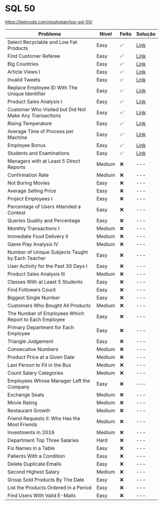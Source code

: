 # SQL 50

https://leetcode.com/studyplan/top-sql-50/

| Problema                                                           | Nível  | Feito       | Solução    |
|--------------------------------------------------------------------|--------|-------------|------------|
| Select Recyclable and Low Fat Products                             | Easy   | ✅          | [Link](./01-recyclable-and-low-fat-products-1757.sql) |
| Find Customer Referee                                              | Easy   | ✅          | [Link](./02-find-customer-referee-584.sql) |
| Big Countries                                                      | Easy   | ✅          | [Link](./03-big-countries-595.sql) |
| Article Views I                                                    | Easy   | ✅          | [Link](./04-article-views-i-1148.sql) |
| Invalid Tweets                                                     | Easy   | ✅          | [Link](./05-invalid-tweets-1683.sql) |
| Replace Employee ID With The Unique Identifier                     | Easy   | ✅          | [Link](./06-replace-employee-id-with-the-unique-identifier-1378.sql) |
| Product Sales Analysis I                                           | Easy   | ✅          | [Link](./07-product-sales-analysis-i-1068.sql) |
| Customer Who Visited but Did Not Make Any Transactions             | Easy   | ✅          | [Link](./08-customer-who-visited-but-did-not-make-any-transactions-1581.sql) |
| Rising Temperature                                                 | Easy   | ✅          | [Link](./09-rising-temperature-197.sql) |
| Average Time of Process per Machine                                | Easy   | ✅          | [Link](./10-average-time-of-process-per-machine-1667.sql) |
| Employee Bonus                                                     | Easy   | ✅          | [Link](./11-employee-bonus-577.sql) |
| Students and Examinations                                          | Easy   | ✅          | [Link](./12-students-and-examinations-1280.sql) |
| Managers with at Least 5 Direct Reports                            | Medium | ❌          | --- |
| Confirmation Rate                                                  | Medium | ❌          | --- |
| Not Boring Movies                                                  | Easy   | ❌          | --- |
| Average Selling Price                                              | Easy   | ❌          | --- |
| Project Employees I                                                | Easy   | ❌          | --- |
| Percentage of Users Attended a Contest                             | Easy   | ❌          | --- |
| Queries Quality and Percentage                                     | Easy   | ❌          | --- |
| Monthly Transactions I                                             | Medium | ❌          | --- |
| Immediate Food Delivery II                                         | Medium | ❌          | --- |
| Game Play Analysis IV                                              | Medium | ❌          | --- |
| Number of Unique Subjects Taught by Each Teacher                   | Easy   | ❌          | --- |
| User Activity for the Past 30 Days I                               | Easy   | ❌          | --- |
| Product Sales Analysis III                                         | Medium | ❌          | --- |
| Classes With at Least 5 Students                                   | Easy   | ❌          | --- |
| Find Followers Count                                               | Easy   | ❌          | --- |
| Biggest Single Number                                              | Easy   | ❌          | --- |
| Customers Who Bought All Products                                  | Medium | ❌          | --- |
| The Number of Employees Which Report to Each Employee              | Easy   | ❌          | --- |
| Primary Department for Each Employee                               | Easy   | ❌          | --- |
| Triangle Judgement                                                 | Easy   | ❌          | --- |
| Consecutive Numbers                                                | Medium | ❌          | --- |
| Product Price at a Given Date                                      | Medium | ❌          | --- |
| Last Person to Fit in the Bus                                      | Medium | ❌          | --- |
| Count Salary Categories                                            | Medium | ❌          | --- |
| Employees Whose Manager Left the Company                           | Easy   | ❌          | --- |
| Exchange Seats                                                     | Medium | ❌          | --- |
| Movie Rating                                                       | Medium | ❌          | --- |
| Restaurant Growth                                                  | Medium | ❌          | --- |
| Friend Requests II: Who Has the Most Friends                       | Medium | ❌          | --- |
| Investments in 2016                                                | Medium | ❌          | --- |
| Department Top Three Salaries                                      | Hard   | ❌          | --- |
| Fix Names in a Table                                               | Easy   | ❌          | --- |
| Patients With a Condition                                          | Easy   | ❌          | --- |
| Delete Duplicate Emails                                            | Easy   | ❌          | --- |
| Second Highest Salary                                              | Medium | ❌          | --- |
| Group Sold Products By The Date                                    | Easy   | ❌          | --- |
| List the Products Ordered in a Period                              | Easy   | ❌          | --- |
| Find Users With Valid E-Mails                                      | Easy   | ❌          | --- |
